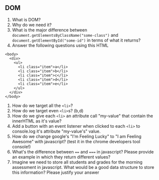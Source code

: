 ## DOM

1. What is DOM?
1. Why do we need it?
1. What is the major difference between `document.getElementsByClassName("some-class")` and `document.getElementById("some-id")` in terms of what it returns?
1. Answer the following questions using this HTML 
  ```
  <body>
    <div>
      <ul>
        <li class="item">a</li>
        <li class="item">b</li>
        <li class="item">c</li>
        <li class="item">d</li>
        <li class="item">e</li>
      </ul>
    </div>
  </body>
  ```
  1. How do we target all the `<li>`?
  1. How do we target even `<li>`s? (b,d)
  1. How do we give each `<li>` an attribute call "my-value" that contain the innerHTML as it's value?
  1. Add a button with an event listener when clicked to each `<li>` to console.log it's attribute "my-value's" value.
1. How do we change google's "I'm Feeling Lucky" to "I am Feeling Awesome" with javascript? (test it in the chrome developers tool console!)
1. What's the difference between `==` and `===` in javascript? Please provide an example in which they return different values?
1. Imagine we need to store all students and grades for the morning assessment in javascript. What would be a good data structure to store this information? Please justify your answer